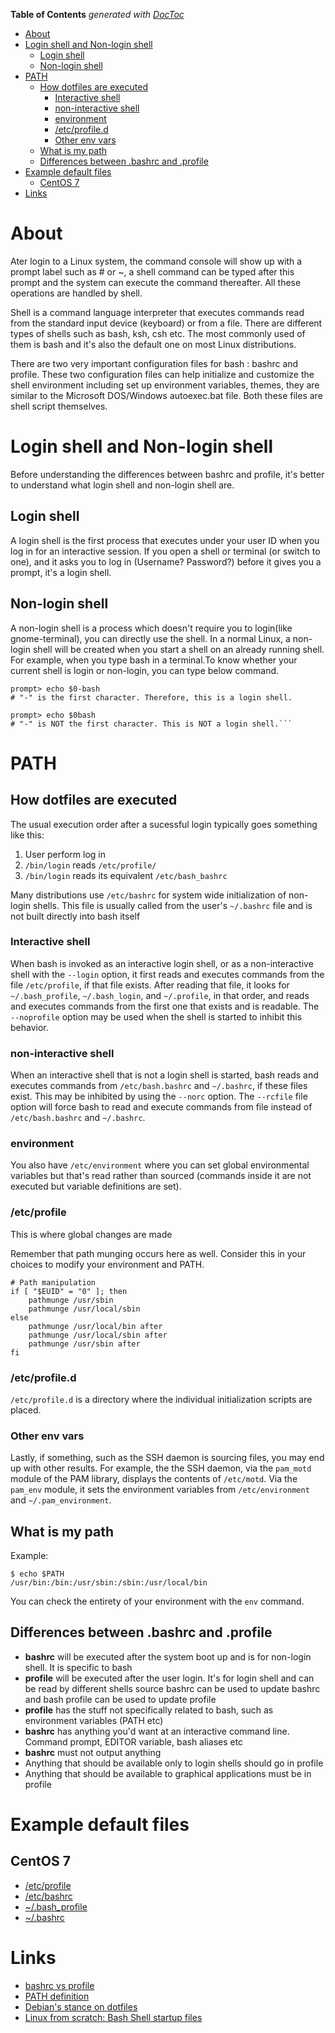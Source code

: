 <!-- START doctoc generated TOC please keep comment here to allow auto update -->
<!-- DON'T EDIT THIS SECTION, INSTEAD RE-RUN doctoc TO UPDATE -->
**Table of Contents**  *generated with [DocToc](https://github.com/thlorenz/doctoc)*

- [About](#about)
- [Login shell and Non-login shell](#login-shell-and-non-login-shell)
  - [Login shell](#login-shell)
  - [Non-login shell](#non-login-shell)
- [PATH](#path)
  - [How dotfiles are executed](#how-dotfiles-are-executed)
    - [Interactive shell](#interactive-shell)
    - [non-interactive shell](#non-interactive-shell)
    - [environment](#environment)
    - [/etc/profile.d](#etcprofiled)
    - [Other env vars](#other-env-vars)
  - [What is my path](#what-is-my-path)
  - [Differences between .bashrc and .profile](#differences-between-bashrc-and-profile)
- [Example default files](#example-default-files)
  - [CentOS 7](#centos-7)
- [Links](#links)

<!-- END doctoc generated TOC please keep comment here to allow auto update -->

# About

Ater login to a Linux system, the command console will show up with a prompt label such as # or ~, a shell command can be typed after this prompt and the system can execute the command thereafter. All these operations are handled by shell.

Shell is a command language interpreter that executes commands read from the standard input device (keyboard) or from a file. There are different types of shells such as bash, ksh, csh etc. The most commonly used of them is bash and it's also the default one on most Linux distributions.

There are two very important configuration files for bash : bashrc and profile. These two configuration files can help initialize and customize the shell environment including set up environment variables, themes, they are similar to the Microsoft DOS/Windows autoexec.bat file. Both these files are shell script themselves.

# Login shell and Non-login shell

Before understanding the differences between bashrc and profile, it's better to understand what login shell and non-login shell are.

## Login shell

A login shell is the first process that executes under your user ID when you log in for an interactive session. If you open a shell or terminal (or switch to one), and it asks you to log in (Username? Password?) before it gives you a prompt, it's a login shell.

## Non-login shell

A non-login shell is a process which doesn't require you to login(like gnome-terminal), you can directly use the shell. In a normal Linux, a non-login shell will be created when you start a shell on an already running shell. For example, when you type bash in a terminal.To know whether your current shell is login or non-login, you can type below command.

```
prompt> echo $0-bash 
# "-" is the first character. Therefore, this is a login shell.

prompt> echo $0bash 
# "-" is NOT the first character. This is NOT a login shell.```
```

# PATH

## How dotfiles are executed

The usual execution order after a sucessful login typically goes something like this:

1. User perform log in
2. `/bin/login` reads `/etc/profile/` 
3. `/bin/login` reads its equivalent `/etc/bash_bashrc`

Many distributions use `/etc/bashrc` for system wide initialization of non-login shells. This file is usually called from the user's `~/.bashrc` file and is not built directly into bash itself

### Interactive shell

When  bash is invoked as an interactive login shell, or as a non-interactive shell with the `--login` option, it first reads and executes  commands  from  the file `/etc/profile`, if that file exists.  After reading that file, it looks for `~/.bash_profile`, `~/.bash_login`, and `~/.profile`,   in  that order, and reads and executes commands from the first one that  exists and is readable.  The `--noprofile` option may be used when the shell is started to inhibit this behavior.

### non-interactive shell

When an interactive shell that is not a login shell is started, bash reads and executes commands from `/etc/bash.bashrc` and `~/.bashrc`, if these files exist. This may be inhibited by using the `--norc` option.  The `--rcfile` file option will force bash to read and execute commands from file instead of `/etc/bash.bashrc` and `~/.bashrc`.

### environment

You also have `/etc/environment` where you can set global environmental variables but that's read rather than sourced (commands inside it are not executed but variable definitions are set).

### /etc/profile
This is where global changes are made

Remember that path munging occurs here as well. Consider this in your choices to modify your environment and PATH.

```
# Path manipulation
if [ "$EUID" = "0" ]; then
    pathmunge /usr/sbin
    pathmunge /usr/local/sbin
else
    pathmunge /usr/local/bin after
    pathmunge /usr/local/sbin after
    pathmunge /usr/sbin after
fi
```

### /etc/profile.d

`/etc/profile.d` is a directory where the individual initialization scripts are placed.

### Other env vars

Lastly, if something, such as the SSH daemon is sourcing files, you may end up with other results. For example, the the SSH daemon, via the `pam_motd` module of the PAM library, displays the contents of `/etc/motd`. Via the `pam_env` module, it sets the environment variables from `/etc/environment` and `~/.pam_environment`.
## What is my path

Example:
```
$ echo $PATH
/usr/bin:/bin:/usr/sbin:/sbin:/usr/local/bin
```

You can check the entirety of your environment with the `env` command.


## Differences between .bashrc and .profile

* **bashrc** will be executed after the system boot up and is for non-login shell. It is specific to bash
* **profile** will be executed after the user login. It's for login shell and can be read by different shells
source bashrc can be used to update bashrc and bash profile can be used to update profile
* **profile** has the stuff not specifically related to bash, such as environment variables (PATH etc)
* **bashrc** has anything you'd want at an interactive command line. Command prompt, EDITOR variable, bash aliases etc
* **bashrc** must not output anything
* Anything that should be available only to login shells should go in profile
* Anything that should be available to graphical applications must be in profile

# Example default files

## CentOS 7

* [/etc/profile](https://gist.github.com/mdeguzis/963a6f8b387ba0c4c23e7dd14e7aa826)
* [/etc/bashrc](https://gist.github.com/mdeguzis/f98f0b2a1d4b5c16c4de7797d9133833)
* [~/.bash_profile](https://gist.github.com/mdeguzis/f7a00b28eb291a4bd196543c11ccfb65)
* [~/.bashrc](https://gist.github.com/mdeguzis/0ca46f525b3b84702f959d00db19f216)

# Links

* [bashrc vs profile](http://www.techug.com/linux-bashrc-profile)
* [PATH definition](http://www.linfo.org/path_env_var.html)
* [Debian's stance on dotfiles](http://wiki.debian.org/DotFiles)
* [Linux from scratch: Bash Shell startup files](http://www.linuxfromscratch.org/blfs/view/svn/postlfs/profile.html)
